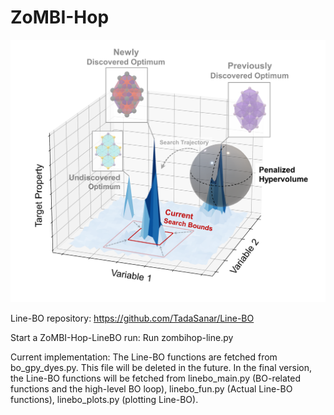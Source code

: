 # ZoMBI-Hop
 
![zombi](./figs/zombi-hop.png)


Line-BO repository: https://github.com/TadaSanar/Line-BO 

Start a ZoMBI-Hop-LineBO run: Run zombihop-line.py

Current implementation: The Line-BO functions are fetched from bo_gpy_dyes.py. This file will be deleted in the future. In the final version, the Line-BO functions will be fetched from linebo_main.py (BO-related functions and the high-level BO loop), linebo_fun.py (Actual Line-BO functions), linebo_plots.py (plotting Line-BO).


